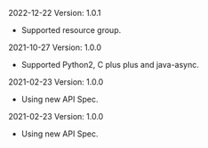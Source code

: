2022-12-22 Version: 1.0.1
- Supported resource group.

2021-10-27 Version: 1.0.0
- Supported Python2, C plus plus and java-async.

2021-02-23 Version: 1.0.0
- Using new API Spec.

2021-02-23 Version: 1.0.0
- Using new API Spec.

